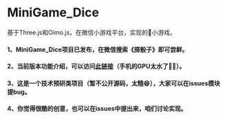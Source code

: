 # MiniGame_Dice
基于Three.js和Oimo.js，在微信小游戏平台，实现的🎲小游戏。

#### 1、MiniGame_Dice项目已发布，在微信搜索《掷骰子》即可尝鲜。

#### 2、当前版本功能介绍，可以访问[此链接](https://v.youku.com/v_show/id_XNDE5MDM5MTE1Ng==.html?spm=a2h3j.8428770.3416059.1 "测试")（手机的GPU太水了🤦‍♂️）。

#### 3、这是一个技术预研类项目（暂不公开源码，太糙😆），大家可以在issues模块提bug。

#### 4、你觉得很酷的创意，也可以在issues中提出来，咱们讨论实现。
